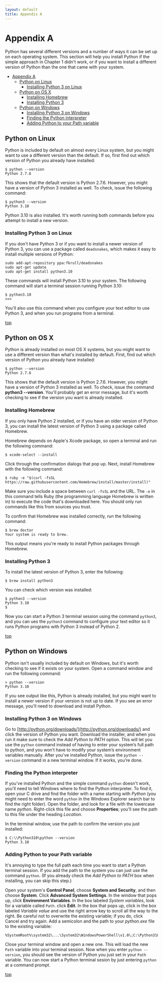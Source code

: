 ```yaml
---
layout: default
title: Appendix A
---
```


# Appendix A

Python has several different versions and a number of ways it can be set up on each operating system. This section will help you install Python if the simple approach in Chapter 1 didn't work, or if you want to install a different version of Python than the one that came with your system.

- [Appendix A](#appendix-a)
  - [Python on Linux](#python-on-linux)
    - [Installing Python 3 on Linux](#installing-python-3-on-linux)
  - [Python on OS X](#python-on-os-x)
    - [Installing Homebrew](#installing-homebrew)
    - [Installing Python 3](#installing-python-3)
  - [Python on Windows](#python-on-windows)
    - [Installing Python 3 on Windows](#installing-python-3-on-windows)
    - [Finding the Python interpreter](#finding-the-python-interpreter)
    - [Adding Python to your Path variable](#adding-python-to-your-path-variable)

Python on Linux
---

Python is included by default on almost every Linux system, but you might want to use a different version than the default. If so, first find out which version of Python you already have installed:

    $ python --version
    Python 2.7.6

This shows that the default version is Python 2.7.6. However, you might have a version of Python 3 installed as well. To check, issue the following command:

    $ python3 --version
    Python 3.10

Python 3.10 is also installed. It's worth running both commands before you attempt to install a new version.

### Installing Python 3 on Linux

If you don't have Python 3 or if you want to install a newer version of Python 3, you can use a package called `deadsnakes`, which makes it easy to install multiple versions of Python:

    sudo add-apt-repository ppa:fkrull/deadsnakes
    sudo apt-get update
    sudo apt-get install python3.10

These commands will install Python 3.10 to your system. The following command will start a terminal session running Python 3.10:

    $ python3.10
    >>>

You'll also use this command when you configure your text editor to use Python 3, and when you run programs from a terminal.

[top](#)

Python on OS X
---

Python is already installed on most OS X systems, but you might want to use a different version than what's installed by default. First, find out which version of Python you already have installed:

    $ python --version
    Python 2.7.6

This shows that the default version is Python 2.7.6. However, you might have a version of Python 3 installed as well. To check, issue the command **python3 --version**. You'll probably get an error message, but it's worth checking to see if the version you want is already installed.

### Installing Homebrew

If you only have Python 2 installed, or if you have an older version of Python 3, you can install the latest version of Python 3 using a package called Homebrew.

Homebrew depends on Apple's Xcode package, so open a terminal and run the following command:

    $ xcode-select --install

Click through the confirmation dialogs that pop up. Next, install Homebrew with the following command:

    $ ruby -e "$(curl -fsSL https://raw.githubusercontent.com/Homebrew/install/master/install)"

Make sure you include a space between `curl -fsSL` and the URL. The `-e` in this command tells Ruby (the programming language Homebrew is written in) to execute the code that's downloaded here. You should only run commands like this from sources you trust.

To confirm that Homebrew was installed correctly, run the following command:

    $ brew doctor
    Your system is ready to brew.

This output means you're ready to install Python packages through Homebrew.

### Installing Python 3

To install the latest version of Python 3, enter the following:

    $ brew install python3

You can check which version was installed:

    $ python3 --version
    Python 3.10
    $

Now you can start a Python 3 terminal session using the command `python3`, and you can ues the `python3` command to configure your text editor so it runs Python programs with Python 3 instead of Python 2.

[top](#)

Python on Windows
---

Python isn't usually included by default on Windows, but it's worth checking to see if it exists on your system. Open a command window and run the following command:

    > python --version
    Python 3.10

If you see output like this, Python is already installed, but you might want to install a newer version if your version is not up to date. If you see an error message, you'll need to download and install Python.

### Installing Python 3 on Windows

Go to [http://python.org/downloads/](http://python.org/downloads/) and click the version of Python you want. Download the installer, and when you run it make sure to check the *Add Python to PATH* option. This will let you use the `python` command instead of having to enter your system’s full path to python, and you won’t have to modify your system’s environment variables manually. After you’ve installed Python, issue the `python --version` command in a new terminal window. If it works, you’re done.

### Finding the Python interpreter

If you've installed Python and the simple command `python` doesn't work, you'll need to tell Windows where to find the Python interpreter. To find it, open your C drive and find the folder with a name starting with *Python* (you might need to enter the word `python` in the Windows Explorer search bar to find the right folder). Open the folder, and look for a file with the lowercase name *python*. Right-click this file and choose **Properties**; you'll see the path to this file under the heading *Location*.

In the terminal window, use the path to confirm the version you just installed:

    $ C:\\Python310\python --version
    Python 3.10

### Adding Python to your Path variable

It's annoying to type the full path each time you want to start a Python terminal session. If you add the path to the system you can just use the command `python`. (If you already check the *Add Python to PATH* box when installing, you can skip this step.)

Open your system's **Control Panel**, choose **System and Security**, and then choose **System**. Click **Advanced System Settings**. In the window that pops up, click **Environment Variables**. In the box labeled *System variables*, look for a variable called `Path`. click **Edit**. In the box that pops up, click in the box labeled *Variable value* and use the right arrow key to scroll all the way to the right. Be careful not to overwrite the existing variable; if you do, click Cancel and try again. Add a semicolon and the path to your *python.exe* file to the existing variable:

    %SystemRoot%\system32\...\System32\WindowsPowerShell\v1.0\;C:\Python310

Close your terminal window and open a new one. This will load the new `Path` variable into your terminal session. Now when you enter `python --version`, you should see the version of Python you just set in your `Path` variable. You can now start a Python terminal sesion by just entering `python` at a command prompt.

[top](#)

